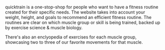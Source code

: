 quicktrain is a one-stop-shop for people who want to have a fitness routine created for their specific needs. The website takes into account your weight, height, and goals to recommend an efficient fitness routine.
The routines are clear on which muscle group or skill is being trained, backed up by exercise science & muscle biology.

There's also an enclyopedia of exercises for each muscle group, showcasing two to three of our favorite movements for that muscle.

